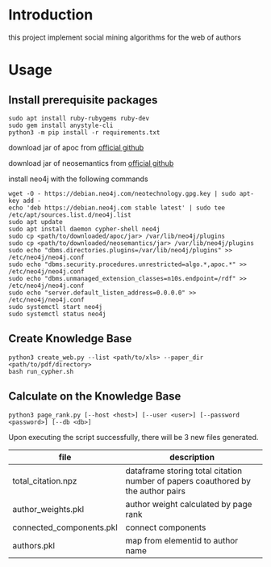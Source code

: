 # Introduction

this project implement social mining algorithms for the web of authors

# Usage

## Install prerequisite packages

```shell
sudo apt install ruby-rubygems ruby-dev
sudo gem install anystyle-cli
python3 -m pip install -r requirements.txt
```

download jar of apoc from [official github](https://github.com/neo4j/apoc/releases/tag/5.19.0)

download jar of neosemantics from [official github](https://github.com/neo4j-labs/neosemantics/releases)

install neo4j with the following commands

```shell
wget -O - https://debian.neo4j.com/neotechnology.gpg.key | sudo apt-key add -
echo 'deb https://debian.neo4j.com stable latest' | sudo tee /etc/apt/sources.list.d/neo4j.list
sudo apt update
sudo apt install daemon cypher-shell neo4j
sudo cp <path/to/downloaded/apoc/jar> /var/lib/neo4j/plugins
sudo cp <path/to/downloaded/neosemantics/jar> /var/lib/neo4j/plugins
sudo echo "dbms.directories.plugins=/var/lib/neo4j/plugins" >> /etc/neo4j/neo4j.conf
sudo echo "dbms.security.procedures.unrestricted=algo.*,apoc.*" >> /etc/neo4j/neo4j.conf
sudo echo "dbms.unmanaged_extension_classes=n10s.endpoint=/rdf" >> /etc/neo4j/neo4j.conf
sudo echo "server.default_listen_address=0.0.0.0" >> /etc/neo4j/neo4j.conf
sudo systemctl start neo4j
sudo systemctl status neo4j
```

## Create Knowledge Base

```shell
python3 create_web.py --list <path/to/xls> --paper_dir <path/to/pdf/directory>
bash run_cypher.sh
```

## Calculate on the Knowledge Base

```shell
python3 page_rank.py [--host <host>] [--user <user>] [--password <password>] [--db <db>]
```

Upon executing the script successfully, there will be 3 new files generated.

| file | description |
|------|-------------|
|total_citation.npz|dataframe storing total citation number of papers coauthored by the author pairs |
|author_weights.pkl|author weight calculated by page rank |
|connected_components.pkl| connect components |
|authors.pkl| map from elementid to author name |
